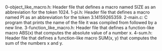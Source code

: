0-object_like_macro.h: Header file that defines a macro named SIZE as an abbreviation for the token 1024.
1-pi.h: Header file that defines a macro named PI as an abbreviation for the token 3.14159265359.
2-main.c: C program that prints the name of the file it was compiled from followed by a new line.
3-function_like_macro.h: Header file that defines a function-like macro ABS(x) that computes the absolute value of a number x.
4-sum.h: Header file that defines a function-like macro SUM(x, y) that computes the sum of the numbers x and y.
